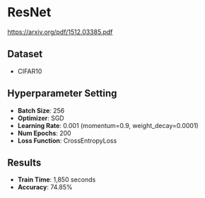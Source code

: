 # ResNet
https://arxiv.org/pdf/1512.03385.pdf

## Dataset

- CIFAR10

## Hyperparameter Setting

- **Batch Size**: 256
- **Optimizer**: SGD
- **Learning Rate**: 0.001 (momentum=0.9, weight_decay=0.0001)
- **Num Epochs**: 200
- **Loss Function**: CrossEntropyLoss

## Results

- **Train Time**:  1,850 seconds
- **Accuracy**: 74.85%

